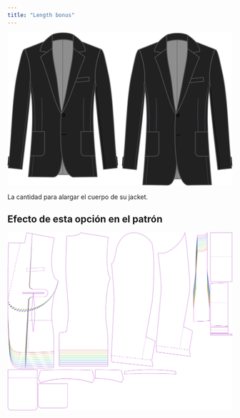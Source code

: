 ```yaml
---
title: "Length bonus"
---
```


![Bonus de longitud](lengthbonus.svg)

La cantidad para alargar el cuerpo de su jacket.

## Efecto de esta opción en el patrón

![Esta imagen muestra el efecto de esta opción superponiendo varias variantes que tienen un valor diferente para esta opción](jaeger_lengthbonus_sample.svg "Effect of this option on the pattern")
